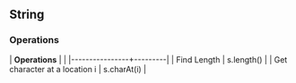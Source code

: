 ## String

### Operations

| **Operations** |         |
|----------------+---------|
| Find Length | s.length() | 
| Get character at a location i | s.charAt(i) | 
